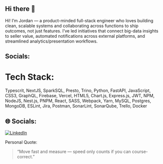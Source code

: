 ## Hi there 👋 

Hi! I’m Jordan — a product-minded full-stack engineer who loves building clean, scalable systems and collaborating across functions to ship outcomes, not just features. I’ve led initiatives that connect big-data insights to seller value, automated notifications across external platforms, and streamlined analytics/presentation workflows.


## Socials:

# Tech Stack:
Typescrit, NextJS, SparkSQL, Presto, Trino, Python, FastAPI, JavaScript, CSS3, GraphQL, Firebase, Vercel, HTML5, Chart.js, Express.js, JWT, NPM, NodeJS, Nest.js, PNPM, React, SASS, Webpack, Yarn, MySQL, Postgres, MongoDB, ESLint, Jira, Postman, SonarLint, SonarQube, Trello, Docker



## 🌐 Socials:
[![LinkedIn](https://img.shields.io/badge/LinkedIn-%230077B5.svg?logo=linkedin&logoColor=white)](https://www.linkedin.com/in/jordan-boaz/) 

Personal Quote: 

> “Move fast and measure — speed only counts if you can course-correct.”

<!--
**jbrmaiden/jbrmaiden** is a ✨ _special_ ✨ repository because its `README.md` (this file) appears on your GitHub profile.

Here are some ideas to get you started:

- 🔭 I’m currently working on ...
- 🌱 I’m currently learning ...
- 👯 I’m looking to collaborate on ...
- 🤔 I’m looking for help with ...
- 💬 Ask me about ...
- 📫 How to reach me: ...
- 😄 Pronouns: ...
- ⚡ Fun fact: ...
-->
